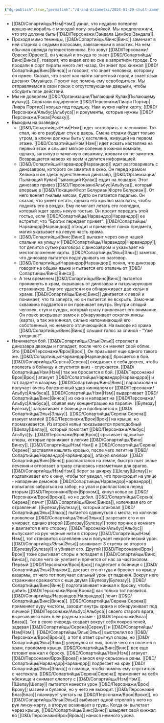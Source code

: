 ```yaml
---
{"dg-publish":true,"permalink":"/d-and-d/zametki/2024-01-29-chult-zametki-o-sessii/","created":"2024-02-19T19:15:28.485+03:00","updated":"2024-02-06T00:15:19.985+03:00"}
---
```



- [[D&D/Сопартийцы/Нэм\|Нэм]] узнал, что недавно потерпел крушение корабль с молодой полу-эльфийкой. Мы предположили, что это должна быть [[D&D/Персонажи/Зандала Цимбер\|Зандала]].
- Проходя мимо темницы, [[D&D/Сопартийцы/Винс\|Винс]] замечает в ней старика с седыми волосами, завязанными в хвостик. На нем обычная одежда путешественника. Его зовут [[D&D/Персонажи/Орвекс\|Орвекс]], он ученый и откуда то знает [[D&D/Сопартийцы/Винс\|Винса]], говорит, что видел его во сне в запретном городе. Его продали в форт пираты много лет назад. Он знает про кинжал [[D&D/Сопартийцы/Винс\|Винса]] и говорит, что знает человека, которому он нужен. Сказал, что знает как найти запретный город и знает язык древних Омуанцев. Просит нас помочь ему освободиться. Мы отправляемся в свои покои с отсутствующими дверьми, чтобы обсудить план действий. 
- Мы не доверяем [[D&D/Организации/Пылающий Кулак\|Пылающему кулаку]]. Спрятали подаренное [[D&D/Персонажи/Лиара Портир\|Лиара Портир]] кольцо под подушку. Нам нужно найти карту, [[D&D/Персонажи/Альбус\|Альбуса]] и документы, которые нужны [[D&D/Персонажи/Роках\|Рокаху]].
- Выходим на разведку:
	- [[D&D/Сопартийцы/Нэм\|Нэм]] идет поговорить с пленником. Тот спал, но его разбудил стук в дверь. Смена стражи будет только утром, а ключи должны быть у кастеляна, живущей на первом этаже. [[D&D/Сопартийцы/Нэм\|Нэм]] идет искать кастеляна на первый этаж и слышит мягкое сопение в южной комнате, однако, заглянув в замочную скважину, кровати он не заметил. Возвращается наверх ко всем и делится информацией.
	- [[D&D/Сопартийцы/Нарвандор\|Нарвандор]] идет разговаривать с динозавром, которого он заметил в окно. Он перед храмом Хельма и он здесь единственный динозавр, [[D&D/Организации/Пылающий Кулак\|Пылающий Кулак]] ездит на лошадях. Этот динозавр привез [[D&D/Персонажи/Альбус\|Альбуса]], который впервые в [[D&D/Локации/Форт Белуриан\|Форте Белуриан]]. От него воняет гнилым мясом, будто он питается падалью. Он сказал, что умеет летать, однако его крылья маловаты, чтобы поднять его в воздух. Ему помогает летать его господин, который ждет здесь некую гостью. Он просит передать этой гостье, если [[D&D/Сопартийцы/Нарвандор\|Нарвандор]] ее встретит, что "Братик передает привет". [[D&D/Сопартийцы/Нарвандор\|Нарвандор]] отходит и применяет поиск предмета, магия указывает на левую часть храма.
	- [[D&D/Сопартийцы/Винс\|Винс]] вылазит через окно нашей спальни на улицу к [[D&D/Сопартийцы/Нарвандор\|Нарвандору]], тот делится сутью разговора с динозавром и указывает на местоположение карты. [[D&D/Сопартийцы/Эльк\|Эльк]] заметил, что динозавр пытается подслушивать их разговор. 
	- [[D&D/Сопартийцы/Нарвандор\|Нарвандор]] понял, что динозавр говорит на общем языке и пытается его отвлечь от [[D&D/Сопартийцы/Винс\|Винса]]. 
	- А тем временем [[D&D/Сопартийцы/Винс\|Винс]] пытается проникнуть в храм, скрываясь от динозавра и патрулирующих стражников. Ему это удается и он обнаруживает две кельи в храме. [[D&D/Сопартийцы/Винс\|Винс]] двигается к левой и понимает, что та заперта, но он пытается ее вскрыть. Замочная скважина поддается и он проникает внутрь. Внутри спящий человек, стул и сундук, который сразу привлекает его внимание. Он ловко вскрывает замок и обнаруживает осколок линзы (карта), а так же кинжал, сильно напоминающий его собственный, но немного отличающийся. На выходе из храма [[D&D/Сопартийцы/Винс\|Винс]] слышит голос за спиной - "Уже уходишь?".
- Начинается бой. [[D&D/Сопартийцы/Эльк\|Эльк]] стреляет в динозавра дважды и попадает, после чего он меняет свой облик. Это [[D&D/Персонажи/Врок\|Врок]]. Он призывает еще одного такого же. [[D&D/Сопартийцы/Нарвандор\|Нарвандор]] бросается в бой. [[D&D/Сопартийцы/Серена\|Серена]] скидывает с себя доспех, чтобы пролезть в бойницу и спустится вниз - спускается. [[D&D/Сопартийцы/Нэм\|Нэм]] так же бросается в бой. [[D&D/Персонажи/Врок\|Врок]] атакует [[D&D/Сопартийцы/Нарвандор\|Нарвандора]] и тот падает в казарму. [[D&D/Сопартийцы/Винс\|Винс]] парализован и получает очень болезненный удар кинжалом от [[D&D/Персонажи/Альбус\|Альбуса]]. [[D&D/Сопартийцы/Нэм\|Нэм]] выдергивает [[D&D/Сопартийцы/Винс\|Винса]] из окна и нападает на [[D&D/Персонажи/Альбус\|Альбуса]], сбивая ему концентрацию на паралич. [[Булезау\|Булезау]] запрыгивает в бойницу и пробирается к [[D&D/Сопартийцы/Эльк\|Эльку]]. [[D&D/Сопартийцы/Серена\|Серена]] атакует магией [[D&D/Персонажи/Врок\|Врок]] на крыше, но промахивается. Из второй кельи показывается преподобный [[Шелау\|Шелау]], который помогает [[D&D/Персонажи/Альбус\|Альбус]]у. [[D&D/Персонажи/Врок\|Врок]] срыгивает ядовитые споры, которые проникают в легкие [[D&D/Сопартийцы/Винс\|Винсу]], [[D&D/Сопартийцы/Нэм\|Нэм]] и [[D&D/Сопартийцы/Серена\|Серене]] заставляя кашлять кровью, после чего летит на [[D&D/Сопартийцы/Нарвандор\|Нарвандора]], атакуя клювом. [[D&D/Сопартийцы/Винс\|Винс]] распластался на земле, быстро пьет зелье лечения и отползает в траву становясь незаметным для врагов. [[D&D/Сопартийцы/Нэм\|Нэм]] берет за шкирку [[Шелау\|Шелау]] и подталкивает его к окну, чтобы тот увидел, что происходит на улице - нападение демонов. [[D&D/Сопартийцы/Нарвандор\|Нарвандор]] попытался забраться на забор, но упал и распластался перед вторым [[D&D/Персонажи/Врок\|Вроком]], кинул копье во [[D&D/Персонажи/Врок\|Врока]], но не добил. [[D&D/Сопартийцы/Серена\|Серена]] лечит [[D&D/Сопартийцы/Винс\|Винса]], излечивая его от отравления. [[Булезау\|Булезау]], который атаковал [[D&D/Сопартийцы/Эльк\|Элька]] пытается сдвинуться с места, но колючая проволока [[D&D/Сопартийцы/Эльк\|Элька]] разрезает его и он умирает, однако второй [[Булезау\|Булезау]] тоже проник в комнату и двигается в его сторону. [[D&D/Персонажи/Альбус\|Альбус]] выпускает из рук черные нити в сторону [[D&D/Сопартийцы/Нэм\|Нэм]], тот становится ослепленным и получает некротический урон. [[D&D/Сопартийцы/Эльк\|Эльк]] всаживает 3 стрелы во второго [[Булезау\|Булезау]] и убивает его. Другой [[D&D/Персонажи/Врок\|Врок]] тоже срыгивает споры и попадает в [[D&D/Сопартийцы/Винс\|Винса]], после чего он улетает и прячется от нас за частоколом. Первый [[D&D/Персонажи/Врок\|Врок]] подлетает к бойнице с [[D&D/Сопартийцы/Эльк\|Эльком]], достает его оттуда и бросает на крышу казармы, от чего тот получает сильный урон от падения. Вокруг него стражники сражаются с еще двумя [[Булезау\|Булезау]]. [[D&D/Сопартийцы/Винс\|Винс]] подготавливает кинжал к броску, чтобы добить [[D&D/Персонажи/Врок\|Врока]] как только тот появится. [[D&D/Сопартийцы/Нарвандор\|Нарвандор]] лечит [[D&D/Сопартийцы/Винс\|Винса]]. [[D&D/Сопартийцы/Серена\|Серена]] применяет ауру чистоты, заходит внутрь храма и обнаруживает под личиной [[D&D/Персонажи/Альбус\|Альбуса]] своего старого врага, вырезавшего всех в ее родном храме - [[D&D/Персонажи/Блаз\|Блаза]]. Тот в свою очередь создает вокруг себя покров теней, задевая [[D&D/Сопартийцы/Серена\|Серену]] и [[D&D/Сопартийцы/Нэм\|Нэм]]. [[D&D/Сопартийцы/Эльк\|Эльк]] выстрелил во [[D&D/Персонажи/Врок\|Врока]], а тот в ответ срыгнул споры, но [[D&D/Сопартийцы/Эльк\|Эльк]] увернулся от них, после чего он полетел в храм, проломив крышу. [[D&D/Сопартийцы/Винс\|Винс]] все еще готовит кинжал к броску. [[D&D/Сопартийцы/Нэм\|Нэм]] атакует [[D&D/Персонажи/Врок\|Врока]] нанося ему серьезные раны. [[D&D/Сопартийцы/Нарвандор\|Нарвандор]] подбегает на крик [[D&D/Сопартийцы/Эльк\|Элька]] о помощи, чтобы помочь ему спуститься с частокола. [[D&D/Сопартийцы/Серена\|Серена]] применяет на себя убежище и снимает слепоту с [[D&D/Сопартийцы/Нэм\|Нэм]]. [[Шелау\|Шелау]] пытается нанести урон [[D&D/Персонажи/Врок\|Вроку]] магией и булавой, но у него не выходит. [[D&D/Персонажи/Блаз\|Блаз]] планирует улетать на [[D&D/Персонажи/Врок\|Вроке]], но [[D&D/Сопартийцы/Эльк\|Эльк]] выбивает одной стрелой у него из рук линзу-карту, а вторую всаживает в грудь. Когда он вылетает через крышу, [[D&D/Сопартийцы/Винс\|Винс]] швыряет свой кинжал во [[D&D/Персонажи/Врок\|Врока]] нанося немного урона.